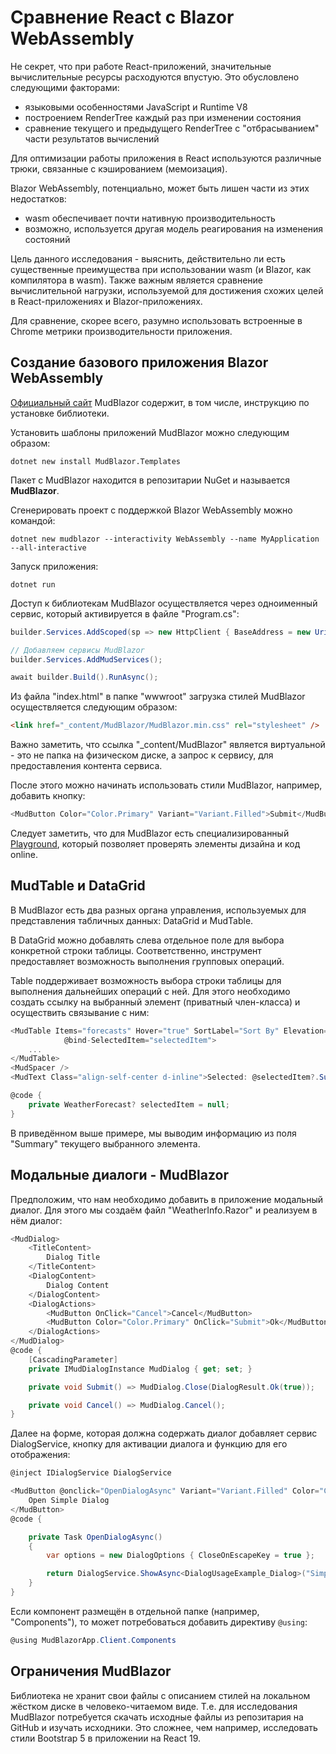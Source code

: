 # Сравнение React с Blazor WebAssembly

Не секрет, что при работе React-приложений, значительные вычислительные ресурсы расходуются впустую. Это обусловлено следующими факторами:

- языковыми особенностями JavaScript и Runtime V8
- построением RenderTree каждый раз при изменении состояния
- сравнение текущего и предыдущего RenderTree c "отбрасыванием" части результатов вычислений

Для оптимизации работы приложения в React используются различные трюки, связанные с кэшированием (мемоизация).

Blazor WebAssembly, потенциально, может быть лишен части из этих недостатков:

- wasm обеспечивает почти нативную производительность
- возможно, используется другая модель реагирования на изменения состояний

Цель данного исследования - выяснить, действительно ли есть существенные преимущества при использовании wasm (и Blazor, как компилятора в wasm). Также важным является сравнение вычислительной нагрузки, используемой для достижения схожих целей в React-приложениях и Blazor-приложениях.

Для сравнение, скорее всего, разумно использовать встроенные в Chrome метрики производительности приложения.

## Создание базового приложения Blazor WebAssembly

[Официальный сайт](https://mudblazor.com/) MudBlazor содержит, в том числе, инструкцию по установке библиотеки.

Установить шаблоны приложений MudBlazor можно следующим образом:

```shell
dotnet new install MudBlazor.Templates
```

Пакет с MudBlazor находится в репозитарии NuGet и называется **MudBlazor**.

Сгенерировать проект с поддержкой Blazor WebAssembly можно командой:

```shell
dotnet new mudblazor --interactivity WebAssembly --name MyApplication --all-interactive
```

Запуск приложения:

```shell
dotnet run
```

Доступ к библиотекам MudBlazor осуществляется через одноименный сервис, который активируется в файле "Program.cs":

```csharp
builder.Services.AddScoped(sp => new HttpClient { BaseAddress = new Uri(builder.HostEnvironment.BaseAddress) });

// Добавляем сервисы MudBlazor
builder.Services.AddMudServices();

await builder.Build().RunAsync();
```

Из файла "index.html" в папке "wwwroot" загрузка стилей MudBlazor осуществляется следующим образом:

```html
<link href="_content/MudBlazor/MudBlazor.min.css" rel="stylesheet" />
```

Важно заметить, что ссылка "_content/MudBlazor" является виртуальной - это не папка на физическом диске, а запрос к сервису, для предоставления контента сервиса.

После этого можно начинать использовать стили MudBlazor, например, добавить кнопку:

```csharp
<MudButton Color="Color.Primary" Variant="Variant.Filled">Submit</MudButton>
```

Следует заметить, что для MudBlazor есть специализированный [Playground](https://try.mudblazor.com/), который позволяет проверять элементы дизайна и код online.

## MudTable и DataGrid

В MudBlazor есть два разных органа управления, используемых для представления табличных данных: DataGrid и MudTable.

В DataGrid можно добавлять слева отдельное поле для выбора конкретной строки таблицы. Соответственно, инструмент предоставляет возможность выполнения групповых операций.

Table поддерживает возможность выбора строки таблицы для выполнения дальнейших операций с ней. Для этого необходимо создать ссылку на выбранный элемент (приватный член-класса) и осуществить связывание с ним:

```csharp
<MudTable Items="forecasts" Hover="true" SortLabel="Sort By" Elevation="0" AllowUnsorted="false"
            @bind-SelectedItem="selectedItem">
    ...
</MudTable>
<MudSpacer />
<MudText Class="align-self-center d-inline">Selected: @selectedItem?.Summary</MudText>

@code {
    private WeatherForecast? selectedItem = null;
}
```

В приведённом выше примере, мы выводим информацию из поля "Summary" текущего выбранного элемента.

## Модальные диалоги - MudBlazor

Предположим, что нам необходимо добавить в приложение модальный диалог. Для этого мы создаём файл "WeatherInfo.Razor" и реализуем в нём диалог:

```csharp
<MudDialog>
    <TitleContent>
        Dialog Title
    </TitleContent>
    <DialogContent>
        Dialog Content
    </DialogContent>
    <DialogActions>
        <MudButton OnClick="Cancel">Cancel</MudButton>
        <MudButton Color="Color.Primary" OnClick="Submit">Ok</MudButton>
    </DialogActions>
</MudDialog>
@code {
    [CascadingParameter]
    private IMudDialogInstance MudDialog { get; set; }

    private void Submit() => MudDialog.Close(DialogResult.Ok(true));

    private void Cancel() => MudDialog.Cancel();
}
```

Далее на форме, которая должна содержать диалог добавляет сервис DialogService, кнопку для активации диалога и функцию для его отображения:

```csharp
@inject IDialogService DialogService

<MudButton @onclick="OpenDialogAsync" Variant="Variant.Filled" Color="Color.Primary">
    Open Simple Dialog
</MudButton>
@code {

    private Task OpenDialogAsync()
    {
        var options = new DialogOptions { CloseOnEscapeKey = true };

        return DialogService.ShowAsync<DialogUsageExample_Dialog>("Simple Dialog", options);
    }
}
```

Если компонент размещён в отдельной папке (например, "Components"), то может потребоваться добавить директиву `@using`:

```csharp
@using MudBlazorApp.Client.Components
```

## Ограничения MudBlazor

Библиотека не хранит свои файлы с описанием стилей на локальном жёстком диске в человеко-читаемом виде. Т.е. для исследования MudBlazor потребуется скачать исходные файлы из репозитария на GitHub и изучать исходники. Это сложнее, чем например, исследовать стили Bootstrap 5 в приложении на React 19.
